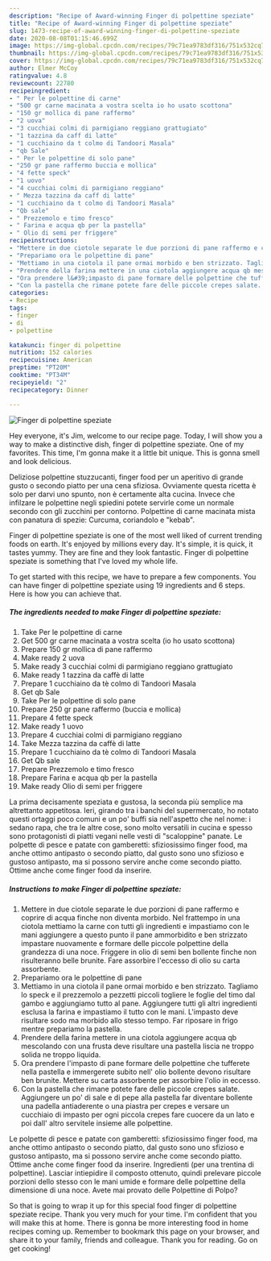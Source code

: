 ```yaml
---
description: "Recipe of Award-winning Finger di polpettine speziate"
title: "Recipe of Award-winning Finger di polpettine speziate"
slug: 1473-recipe-of-award-winning-finger-di-polpettine-speziate
date: 2020-08-08T01:15:46.699Z
image: https://img-global.cpcdn.com/recipes/79c71ea9783df316/751x532cq70/finger-di-polpettine-speziate-recipe-main-photo.jpg
thumbnail: https://img-global.cpcdn.com/recipes/79c71ea9783df316/751x532cq70/finger-di-polpettine-speziate-recipe-main-photo.jpg
cover: https://img-global.cpcdn.com/recipes/79c71ea9783df316/751x532cq70/finger-di-polpettine-speziate-recipe-main-photo.jpg
author: Elmer McCoy
ratingvalue: 4.8
reviewcount: 22780
recipeingredient:
- " Per le polpettine di carne"
- "500 gr carne macinata a vostra scelta io ho usato scottona"
- "150 gr mollica di pane raffermo"
- "2 uova"
- "3 cucchiai colmi di parmigiano reggiano grattugiato"
- "1 tazzina da caff di latte"
- "1 cucchiaino da t colmo di Tandoori Masala"
- "qb Sale"
- " Per le polpettine di solo pane"
- "250 gr pane raffermo buccia e mollica"
- "4 fette speck"
- "1 uovo"
- "4 cucchiai colmi di parmigiano reggiano"
- " Mezza tazzina da caff di latte"
- "1 cucchiaino da t colmo di Tandoori Masala"
- "Qb sale"
- " Prezzemolo e timo fresco"
- " Farina e acqua qb per la pastella"
- " Olio di semi per friggere"
recipeinstructions:
- "Mettere in due ciotole separate le due porzioni di pane raffermo e coprire di acqua finche non diventa morbido. Nel frattempo in una ciotola mettiamo la carne con tutti gli ingredienti e impastiamo con le mani aggiungere a questo punto il pane ammorbidito e ben strizzato impastare nuovamente e formare delle piccole polpettine della grandezza di una noce. Friggere in olio di semi ben bollente finche non risulteranno belle brunite. Fare assorbire l&#39;eccesso di olio su carta assorbente."
- "Prepariamo ora le polpettine di pane"
- "Mettiamo in una ciotola il pane ormai morbido e ben strizzato. Tagliamo lo speck e il prezzemolo a pezzetti piccoli togliere le foglie del timo dal gambo e aggiungiamo tutto al pane. Aggiungere tutti gli altri ingredienti esclusa la farina e impastiamo il tutto con le mani. L&#39;impasto deve risultare sodo ma morbido allo stesso tempo. Far riposare in frigo mentre prepariamo la pastella."
- "Prendere della farina mettere in una ciotola aggiungere acqua qb mescolando con una frusta deve risultare una pastella liscia ne troppo solida ne troppo liquida."
- "Ora prendere l&#39;impasto di pane formare delle polpettine che tufferete nella pastella e immergerete subito nell&#39; olio bollente devono risultare ben brunite. Mettere su carta assorbente per assorbire l&#39;olio in eccesso."
- "Con la pastella che rimane potete fare delle piccole crepes salate. Aggiungere un po&#39; di sale e di pepe alla pastella far diventare bollente una padella antiaderente o una piastra per crepes e versare un cucchiaio di impasto per ogni piccola crepes fare cuocere da un lato e poi dall&#39; altro servitele insieme alle polpettine."
categories:
- Recipe
tags:
- finger
- di
- polpettine

katakunci: finger di polpettine 
nutrition: 152 calories
recipecuisine: American
preptime: "PT20M"
cooktime: "PT34M"
recipeyield: "2"
recipecategory: Dinner

---
```



![Finger di polpettine speziate](https://img-global.cpcdn.com/recipes/79c71ea9783df316/751x532cq70/finger-di-polpettine-speziate-recipe-main-photo.jpg)

Hey everyone, it's Jim, welcome to our recipe page. Today, I will show you a way to make a distinctive dish, finger di polpettine speziate. One of my favorites. This time, I'm gonna make it a little bit unique. This is gonna smell and look delicious.

Deliziose polpettine stuzzucanti, finger food per un aperitivo di grande gusto o secondo piatto per una cena sfiziosa. Ovviamente questa ricetta è solo per darvi uno spunto, non è certamente alta cucina. Invece che infilzare le polpettine negli spiedini potete servirle come un normale secondo con gli zucchini per contorno. Polpettine di carne macinata mista con panatura di spezie: Curcuma, coriandolo e &#34;kebab&#34;.

Finger di polpettine speziate is one of the most well liked of current trending foods on earth. It's enjoyed by millions every day. It's simple, it is quick, it tastes yummy. They are fine and they look fantastic. Finger di polpettine speziate is something that I've loved my whole life.


To get started with this recipe, we have to prepare a few components. You can have finger di polpettine speziate using 19 ingredients and 6 steps. Here is how you can achieve that.

<!--inarticleads1-->

##### The ingredients needed to make Finger di polpettine speziate:

1. Take  Per le polpettine di carne
1. Get 500 gr carne macinata a vostra scelta (io ho usato scottona)
1. Prepare 150 gr mollica di pane raffermo
1. Make ready 2 uova
1. Make ready 3 cucchiai colmi di parmigiano reggiano grattugiato
1. Make ready 1 tazzina da caffè di latte
1. Prepare 1 cucchiaino da tè colmo di Tandoori Masala
1. Get qb Sale
1. Take  Per le polpettine di solo pane
1. Prepare 250 gr pane raffermo (buccia e mollica)
1. Prepare 4 fette speck
1. Make ready 1 uovo
1. Prepare 4 cucchiai colmi di parmigiano reggiano
1. Take  Mezza tazzina da caffè di latte
1. Prepare 1 cucchiaino da tè colmo di Tandoori Masala
1. Get Qb sale
1. Prepare  Prezzemolo e timo fresco
1. Prepare  Farina e acqua qb per la pastella
1. Make ready  Olio di semi per friggere


La prima decisamente speziata e gustosa, la seconda più semplice ma altrettanto appetitosa. Ieri, girando tra i banchi del supermercato, ho notato questi ortaggi poco comuni e un po&#39; buffi sia nell&#39;aspetto che nel nome: i sedano rapa, che tra le altre cose, sono molto versatili in cucina e spesso sono protagonisti di piatti vegani nelle vesti di &#34;scaloppine&#34; panate. Le polpette di pesce e patate con gamberetti: sfiziosissimo finger food, ma anche ottimo antipasto o secondo piatto, dal gusto sono uno sfizioso e gustoso antipasto, ma si possono servire anche come secondo piatto. Ottime anche come finger food da inserire. 

<!--inarticleads2-->

##### Instructions to make Finger di polpettine speziate:

1. Mettere in due ciotole separate le due porzioni di pane raffermo e coprire di acqua finche non diventa morbido. Nel frattempo in una ciotola mettiamo la carne con tutti gli ingredienti e impastiamo con le mani aggiungere a questo punto il pane ammorbidito e ben strizzato impastare nuovamente e formare delle piccole polpettine della grandezza di una noce. Friggere in olio di semi ben bollente finche non risulteranno belle brunite. Fare assorbire l&#39;eccesso di olio su carta assorbente.
1. Prepariamo ora le polpettine di pane
1. Mettiamo in una ciotola il pane ormai morbido e ben strizzato. Tagliamo lo speck e il prezzemolo a pezzetti piccoli togliere le foglie del timo dal gambo e aggiungiamo tutto al pane. Aggiungere tutti gli altri ingredienti esclusa la farina e impastiamo il tutto con le mani. L&#39;impasto deve risultare sodo ma morbido allo stesso tempo. Far riposare in frigo mentre prepariamo la pastella.
1. Prendere della farina mettere in una ciotola aggiungere acqua qb mescolando con una frusta deve risultare una pastella liscia ne troppo solida ne troppo liquida.
1. Ora prendere l&#39;impasto di pane formare delle polpettine che tufferete nella pastella e immergerete subito nell&#39; olio bollente devono risultare ben brunite. Mettere su carta assorbente per assorbire l&#39;olio in eccesso.
1. Con la pastella che rimane potete fare delle piccole crepes salate. Aggiungere un po&#39; di sale e di pepe alla pastella far diventare bollente una padella antiaderente o una piastra per crepes e versare un cucchiaio di impasto per ogni piccola crepes fare cuocere da un lato e poi dall&#39; altro servitele insieme alle polpettine.


Le polpette di pesce e patate con gamberetti: sfiziosissimo finger food, ma anche ottimo antipasto o secondo piatto, dal gusto sono uno sfizioso e gustoso antipasto, ma si possono servire anche come secondo piatto. Ottime anche come finger food da inserire. Ingredienti (per una trentina di polpettine). Lasciar intiepidire il composto ottenuto, quindi prelevare piccole porzioni dello stesso con le mani umide e formare delle polpettine della dimensione di una noce. Avete mai provato delle Polpettine di Polpo? 

So that is going to wrap it up for this special food finger di polpettine speziate recipe. Thank you very much for your time. I'm confident that you will make this at home. There is gonna be more interesting food in home recipes coming up. Remember to bookmark this page on your browser, and share it to your family, friends and colleague. Thank you for reading. Go on get cooking!
